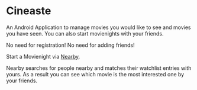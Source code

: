 Cineaste
==============

An Android Application to manage movies you would like to see and movies you have seen. 
You can also start movienights with your friends.

No need for registration!
No need for adding friends!

Start a Movienight via [Nearby][nearbyLink].

Nearby searches for people nearby and matches their watchlist entries with yours.
As a result you can see which movie is the most interested one by your friends.

[nearbyLink]: https://developers.google.com/nearby/messages/overview
